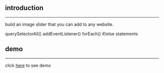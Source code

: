
## introduction
---

build an image slider that you can add to any website.

querySelectorAll()
addEventListener()
forEach()
if/else statements



## demo
---

click [here](https://almousaz.github.io/simple-image-slider-repo/) to see demo
